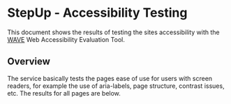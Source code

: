 # StepUp - Accessibility Testing

This document shows the results of testing the sites accessibility with the [WAVE](https://wave.webaim.org/) Web Accessibility Evaluation Tool.

## Overview

The service basically tests the pages ease of use for users with screen readers, for example the use of aria-labels, page structure, contrast issues, etc. The results for all pages are below.

